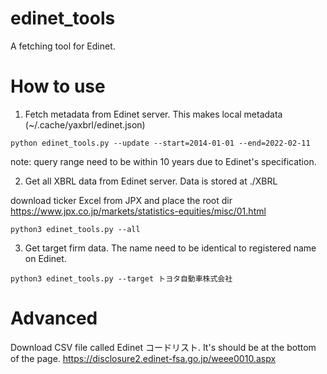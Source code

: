 # edinet_tools

A fetching tool for Edinet.

# How to use

1. Fetch metadata from Edinet server. This makes local metadata (~/.cache/yaxbrl/edinet.json)

```
python edinet_tools.py --update --start=2014-01-01 --end=2022-02-11
```

note: query range need to be within 10 years due to Edinet's specification.

2. Get all XBRL data from Edinet server. Data is stored at ./XBRL

download ticker Excel from JPX and place the root dir
https://www.jpx.co.jp/markets/statistics-equities/misc/01.html

```
python3 edinet_tools.py --all
```

3. Get target firm data. The name need to be identical to registered name on Edinet.

```
python3 edinet_tools.py --target トヨタ自動車株式会社
```

# Advanced

Download CSV file called Edinet コードリスト. It's should be at the bottom of the page.
https://disclosure2.edinet-fsa.go.jp/weee0010.aspx
